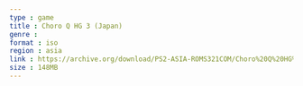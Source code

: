 ```yaml
---
type : game
title : Choro Q HG 3 (Japan)
genre : 
format : iso
region : asia
link : https://archive.org/download/PS2-ASIA-ROMS321COM/Choro%20Q%20HG%203%20%28Japan%29.7z
size : 148MB
---
```

